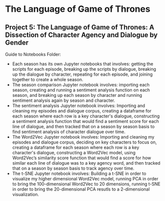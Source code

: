 # The Language of Game of Thrones
## Project 5: The Language of Game of Thrones: A Dissection of Character Agency and Dialogue by Gender  

Guide to Notebooks Folder:
* Each season has its own Jupyter notebooks that involves: getting the scripts for each episode, breaking up the scripts by dialogue, breaking up the dialogue by character, repeating for each episode, and joining together to create a whole season. 
* The season comparison Jupyter notebook involves: importing each season, creating and running a sentiment analysis function on each season,  and breaking up each season by character and running sentiment analysis again by season and character.
* The sentiment analysis Jupyter notebook involves: Importing and cleaning my episodes and dialogue corpus, creating a dataframe for each season where each row is a key character's dialogue, constructing a sentiment analysis function that would find a sentiment score for each line of dialogue, and then tracked that on a season by season basis to find sentiment analysis of character dialogue over time.
* The Word2Vec Jupyter notebook involves: Importing and cleaning my episodes and dialogue corpus, deciding on key characters to focus on, creating a dataframe for each season where each row is a key character's dialogue, constructing a Word2Vec model, using Word2Vec’s similarity score function that would find a score for how similar each line of dialogue was to a key agency word, and then tracked that on a season by season basis to track agency over time.
* The t-SNE Jupyter notebook involves: Building a t-SNE in order to visualize my higher dimensional Word2Vec model, running PCA in order to bring the 100-dimensional Word2Vec to 20 dimensions, running t-SNE in order to bring the 20-dimensional PCA resutls to a 2-dimensional visualization. 
